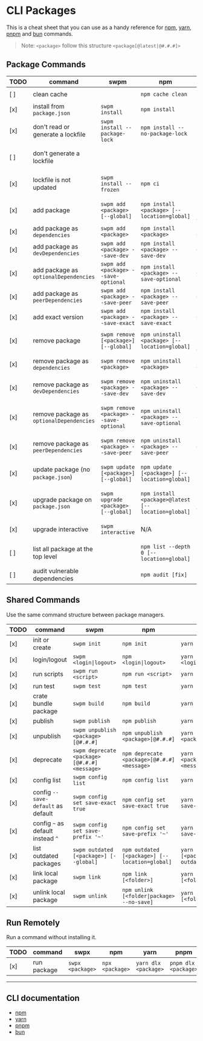 # CLI Packages

This is a cheat sheet that you can use as a handy reference for [npm](https://www.npmjs.com/), [yarn](https://yarnpkg.com/), [pnpm](https://pnpm.io/) and [bun](https://bun.sh/) commands.

> Note: `<package>` follow this structure `<package[@latest|@#.#.#]>`

## Package Commands

| TODO | command                                     | swpm                                    | npm                                                 | yarn                                            | pnpm                                            | bun                                  |
| ---- | ------------------------------------------- | --------------------------------------- | --------------------------------------------------- | ----------------------------------------------- | ----------------------------------------------- | ------------------------------------ |
| [ ]  | clean cache                                 |                                         | `npm cache clean`                                   | `yarn cache clean`                              |                                                 |                                      |
| [x]  | install from `package.json`                 | `swpm install`                          | `npm install`                                       | `yarn [install]`                                | `pnpm install`                                  | `bun install`                        |
| [x]  | don't read or generate a lockfile           | `swpm install --package-lock`           | `npm install --no-package-lock`                     | `yarn install --no-lockfile`                    |  N/A                                            | N/A                                  |
| [ ]  | don't generate a lockfile                   |                                         |                                                     | `yarn install --pure-lockfile`                  |                                                 |                                      |
| [x]  | lockfile is not updated                     | `swpm install --frozen`                 | `npm ci`                                            | `yarn install --immutable`                      | `pnpm install --frozen-lockfile`                | `bun install --no-save`              |
| [x]  | add package                                 | `swpm add <package> [--global]`         | `npm install <package> [--location=global]`         | `yarn [global] add <package>`                   | `pnpm add <package> [--global]`                 | `bun add <package> [--global]`       |
| [x]  | add package as `dependencies`               | `swpm add <package>`                    | `npm install <package>`                             | `yarn add <package>`                            | `pnpm add <package>`                            |                                      |
| [x]  | add package as `devDependencies`            | `swpm add <package> --save-dev`         | `npm install <package> --save-dev`                  | `yarn add <package> --dev`                      | `pnpm add <package> --save-dev`                 |                                      |
| [x]  | add package as `optionalDependencies`       | `swpm add <package> --save-optional`    | `npm install <package> --save-optional`             | `yarn add <package> --optional`                 | `pnpm add <package> --save-optional`            |                                      |
| [x]  | add package as `peerDependencies`           | `swpm add <package> --save-peer`        | `npm install <package> --save-peer`                 | `yarn add <package> --peer`                     | `pnpm add <package> --save-peer`                |                                      |
| [x]  | add exact version                           | `swpm add <package> --save-exact`       | `npm install <package> --save-exact`                | `yarn add <package> --exact`                    | `pnpm add <package> --save-exact`               |                                      |
| [x]  | remove package                              | `swpm remove [<package>] [--global]`    | `npm uninstall <package> [--location=global]`       | `yarn [global] remove <package>`                | `pnpm uninstall <package> [--global]`           | `swpm remove [<package>] [--global]` |
| [x]  | remove package as `dependencies`            | `swpm remove <package>`                 | `npm uninstall <package>`                           | `yarn remove <package>`                         | `pnpm uninstall <package>`                      | `swpm remove <package>`              |
| [x]  | remove package as `devDependencies`         | `swpm remove <package> --save-dev`      | `npm uninstall <package> --save-dev`                | `yarn remove <package> --dev`                   | `pnpm uninstall <package> --save-dev`           |                                      |
| [x]  | remove package as `optionalDependencies`    | `swpm remove <package> --save-optional` | `npm uninstall <package> --save-optional`           | `yarn remove <package> --optional`              | `pnpm uninstall <package> --save-optional`      |                                      |
| [x]  | remove package as `peerDependencies`        | `swpm remove <package> --save-peer`     | `npm uninstall <package> --save-peer`               | `yarn remove <package> --peer`                  | `pnpm uninstall <package> --save-peer`          |                                      |
| [x]  | update package (no `package.json`)          | `swpm update [<package>] [--global]`    | `npm update [<package>] [--location=global]`        | `yarn [global] upgrade [<package>]`             | `pnpm update [<package>] [--global]`            |                                      |
| [x]  | upgrade package on `package.json`           | `swpm upgrade <package> [--global]`     | `npm install <package>@latest [--location=global]`  | `yarn [global] upgrade <package> --latest`      | `pnpm update <package> --latest [--global]`     | N/A                                  |
| [x]  | upgrade interactive                         | `swpm interactive`                      | N/A                                                 | `yarn upgrade-interactive`                      | `pnpm update --interactive`                     | N/A                                  |
| [ ]  | list all package at the top level           |                                         | `npm list --depth 0 [--location=global]`            | `yarn [global] list --depth 0`                  | `pnpm list --depth 0 [--global]`                |                                      |
| [ ]  | audit vulnerable dependencies               |                                         | `npm audit [fix]`                                   | `yarn audit`                                    | `pnpm audit [--fix]`                            |                                      |

## Shared Commands

Use the same command structure between package managers.

| TODO | command                                | swpm                                         | npm                                            | yarn                                            | pnpm                                            | bun                              |
| ---- | -------------------------------------- | -------------------------------------------- | ---------------------------------------------- | ----------------------------------------------- | ----------------------------------------------- | -------------------------------- |
| [x]  | init or create                         | `swpm init`                                  | `npm init`                                     | `yarn init`                                     | `pnpm init`                                     | `bun init`                       |
| [x]  | login/logout                           | `swpm <login\|logout>`                       | `npm <login\|logout>`                          | `yarn <login\|logout>`                          | `pnpm <login\|logout>`                          |                                  |
| [x]  | run scripts                            | `swpm run <script>`                          | `npm run <script>`                             | `yarn run <script>`                             | `pnpm [run] <script>`                           | `bun run <script>`               |
| [x]  | run test                               | `swpm test`                                  | `npm test`                                     | `yarn test`                                     | `pnpm test`                                     |                                  |
| [x]  | crate bundle package                   | `swpm build`                                 | `npm build`                                    | `yarn build`                                    | `pnpm build`                                    |                                  |
| [x]  | publish                                | `swpm publish`                               | `npm publish`                                  | `yarn publish`                                  | `pnpm publish`                                  |                                  |
| [x]  | unpublish                              | `swpm unpublish <package>[@#.#.#]`           | `npm unpublish <package>[@#.#.#]`              | `yarn unpublish <package>[@#.#.#]`              | `pnpm unpublish <package>[@#.#.#]`              |                                  |
| [x]  | deprecate                              | `swpm deprecate <package>[@#.#.#] <message>` | `npm deprecate <package>[@#.#.#] <message>`    | `yarn deprecate <package>[@#.#.#] <message>`    | `pnpm deprecate <package>[@#.#.#] <message>`    |                                  |
| [x]  | config list                            | `swpm config list`                           | `npm config list`                              | `yarn config list`                              | `pnpm config list`                              |                                  |
| [x]  | config `--save-default` as default     | `swpm config set save-exact true`            | `npm config set save-exact true`               | `yarn config set save-exact true`               | `pnpm config set save-exact true`               |                                  |
| [x]  | config `~` as default instead `^`      | `swpm config set save-prefix '~'`            | `npm config set save-prefix '~'`               | `yarn config set save-prefix '~'`               | `pnpm config set save-prefix '~'`               |                                  |
| [x]  | list outdated packages                 | `swpm outdated [<package>] [--global]`       | `npm outdated [<package>] [--location=global]` | `yarn [global] [<package>] outdated`            | `pnpm outdated [<package>] [--global]`          |                                  |
| [x]  | link local package                     | `swpm link`                                  | `npm link [<folder>]`                          | `yarn link [<folder>]`                          | `pnpm link [<folder>]`                          | `bun link [<folder>]`            |
| [x]  | unlink local package                   | `swpm unlink`                                | `npm unlink [<folder\|package> --no-save]`     | `yarn unlink [<folder\|package>]`               | `pnpm unlink [<folder\|package>]`               | `bun unlink [<folder\|package>]` |

## Run Remotely

Run a command without installing it.

| TODO | command                                | swpx             | npm                                          | yarn                                            | pnpm                                            | bun              |
| ---- | -------------------------------------- | ---------------- | -------------------------------------------- | ----------------------------------------------- | ----------------------------------------------- | ---------------- |
| [x]  | run package                            | `swpx <package>` | `npx <package>`                              | `yarn dlx <package>`                            | `pnpm dlx <package>`                            | `bunx <package>` |

---

## CLI documentation

- [npm](https://docs.npmjs.com/cli/v9/commands)
- [yarn](https://classic.yarnpkg.com/en/docs/cli/)
- [pnpm](https://pnpm.io/cli/install)
- [bun](https://github.com/oven-sh/bun#using-bun-as-a-package-manager)
